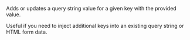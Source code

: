 ﻿Adds or updates a query string value for a given key with the provided value.

Useful if you need to inject additional keys into an existing query string or HTML form data.